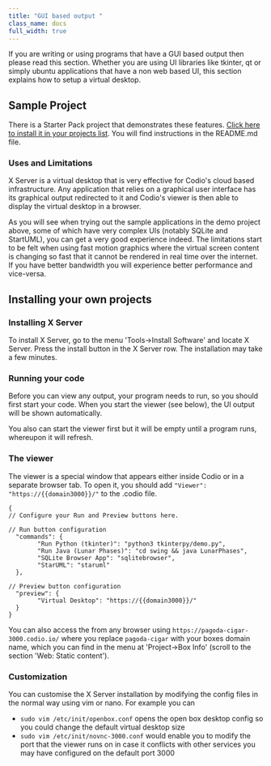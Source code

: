```yaml
---
title: "GUI based output "
class_name: docs
full_width: true
---
```


If you are writing or using programs that have a GUI based output then please read this section. Whether you are using UI libraries like tkinter, qt or simply ubuntu applications that have a non web based UI, this section explains how to setup a virtual desktop.

## Sample Project
There is a Starter Pack project that demonstrates these features. [Click here to install it in your projects list](https://codio.com/home/starter-packs/d9c00215-ec2a-46e7-b64e-85fab45b0872/). You will find instructions in the README.md file.

### Uses and Limitations
X Server is a virtual desktop that is very effective for Codio's cloud based infrastructure. Any application that relies on a graphical user interface has its graphical output redirected to it and Codio's viewer is then able to display the virtual desktop in a browser. 

As you will see when trying out the sample applications in the demo project above, some of which have very complex UIs (notably SQLite and StartUML), you can get a very good experience indeed. The limitations start to be felt when using fast motion graphics where the virtual screen content is changing so fast that it cannot be rendered in real time over the internet. If you have better bandwidth you will experience better performance and vice-versa.


## Installing your own projects

### Installing X Server
To install X Server, go to the menu 'Tools->Install Software' and locate X Server. Press the install button in the X Server row. The installation may take a few minutes.

### Running your code
Before you can view any output, your program needs to run, so you should first start your code. When you start the viewer (see below), the UI output will be shown automatically.

You also can start the viewer first but it will be empty until a program runs, whereupon it will refresh.

### The viewer
The viewer is a special window that appears either inside Codio or in a separate browser tab. To open it, you should add `"Viewer": "https://{{domain3000}}/"` to the .codio file. 

```
{
// Configure your Run and Preview buttons here.

// Run button configuration
  "commands": {
        "Run Python (tkinter)": "python3 tkinterpy/demo.py",
        "Run Java (Lunar Phases)": "cd swing && java LunarPhases",
        "SQLite Browser App": "sqlitebrowser",
        "StarUML": "staruml"
  },

// Preview button configuration
  "preview": {
        "Virtual Desktop": "https://{{domain3000}}/"
  }
}
```

You can also access the from any browser using `https://pagoda-cigar-3000.codio.io/` where you replace `pagoda-cigar` with your boxes domain name, which you can find in the menu at 'Project->Box Info' (scroll to the section 'Web: Static content').

### Customization
You can customise the X Server installation by modifying the config files in the normal way using vim or nano. For example you can

- `sudo vim /etc/init/openbox.conf` opens the open box desktop config so you could change the default virtual desktop size
- `sudo vim /etc/init/novnc-3000.conf` would enable you to modify the port that the viewer runs on in case it conflicts with other services you may have configured on the default port 3000

